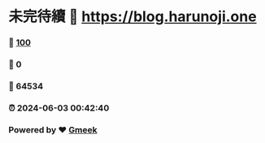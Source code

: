 # 未完待續 :link: https://blog.harunoji.one 
### :page_facing_up: [100](https://blog.harunoji.one/tag.html) 
### :speech_balloon: 0 
### :hibiscus: 64534 
### :alarm_clock: 2024-06-03 00:42:40 
### Powered by :heart: [Gmeek](https://github.com/Meekdai/Gmeek)
